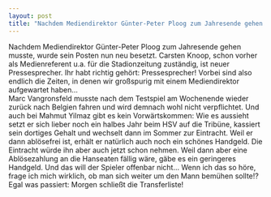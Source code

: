```yaml
---
layout: post
title: "Nachdem Mediendirektor Günter-Peter Ploog zum Jahresende gehen musste, wurde sein Posten nun neu besetzt."
---
```


Nachdem Mediendirektor Günter-Peter Ploog zum Jahresende gehen musste, wurde sein Posten nun neu besetzt. Carsten Knoop, schon vorher als Medienreferent u.a. für die Stadionzeitung zuständig, ist neuer Pressesprecher. Ihr habt richtig gehört: Pressesprecher! Vorbei sind also endlich die Zeiten, in denen wir großspurig mit einem Mediendirektor aufgewartet haben...  
Marc Vangronsfeld musste nach dem Testspiel am Wochenende wieder zurück nach Belgien fahren und wird demnach wohl nicht verpflichtet. Und auch bei Mahmut Yilmaz gibt es kein Vorwärtskommen: Wie es aussieht setzt er sich lieber noch ein halbes Jahr beim HSV auf die Tribüne, kassiert sein dortiges Gehalt und wechselt dann im Sommer zur Eintracht. Weil er dann ablösefrei ist, erhält er natürlich auch noch ein schönes Handgeld. Die Eintracht würde ihn aber auch jetzt schon nehmen. Weil dann aber eine Ablösezahlung an die Hanseaten fällig wäre, gäbe es ein geringeres Handgeld. Und das will der Spieler offenbar nicht... Wenn ich das so höre, frage ich mich wirklich, ob man sich weiter um den Mann bemühen sollte!? Egal was passiert: Morgen schließt die Transferliste!
